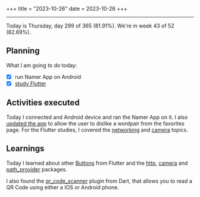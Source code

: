 +++
title = "2023-10-26"
date = 2023-10-26
+++

---

Today is Thursday, day 299 of 365 (81.91%). We're in week 43 of 52 (82.69%). 

## Planning

What I am going to do today: 

- [x] run Namer App on Android
- [x] [study Flutter](https://github.com/orgs/OmnicodeSolutions/projects/3/views/1?pane=issue&itemId=41028440)

## Activities executed

Today I connected and Android device and ran the Namer App on it. I also [updated the app](https://github.com/OmnicodeSolutions/flutter_codelab/tree/main/name_app) to allow the user to dislike a wordpair from the favorites page. For the Flutter studies, I covered the [networking](https://docs.flutter.dev/cookbook/networking/fetch-data) and [camera](https://docs.flutter.dev/cookbook/plugins/picture-using-camera) topics.

## Learnings

Today I learned about other [Buttons](https://docs.flutter.dev/release/breaking-changes/buttons?gclid=CjwKCAjwnOipBhBQEiwACyGLutBAnkm3dR4tqgllKxGJ3HSG2fffnMYF0cqiJwPmg9qsDZrSfRoKKhoCfnYQAvD_BwE&gclsrc=aw.ds) from Flutter and the [http](https://pub.dev/packages/http), [camera](https://pub.dev/packages/camera) and [path_provider](https://pub.dev/packages/path_provider) packages.

I also found the [qr_code_scanner](https://pub.dev/packages/qr_code_scanner) plugin from Dart, that allows you to read a QR Code using either a IOS or Android phone.
